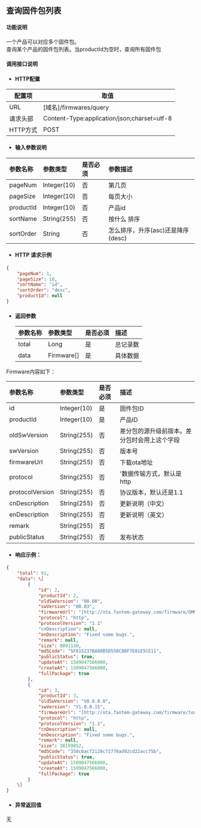 ## 查询固件包列表

#### 功能说明

一个产品可以对应多个固件包。  
查询某个产品的固件包列表。当productId为空时，查询所有固件包

#### 调用接口说明

* #### HTTP配置

| 配置项 | 取值 |
| --- | --- |
| URL | \[域名\]/firmwares/query |
| 请求头部 | Content-Type:application/json;charset=utf-8 |
| HTTP方式 | POST |

* #### 输入参数说明

| 参数名称 | 参数类型 | 是否必须 | 参数描述 |
| :--- | :--- | :--- | :--- |
| pageNum | Integer\(10\) | 否 | 第几页 |
| pageSize | Integer\(10\) | 否 | 每页大小 |
| productId | Integer\(10\) | 否 | 产品id |
| sortName | String\(255\) | 否 | 按什么 排序 |
| sortOrder | String | 否 | 怎么排序，升序\(asc\)还是降序\(desc\) |

* #### HTTP 请求示例

```json
{
    "pageNum": 1,
    "pageSize": 10,
    "sortName": "id",
    "sortOrder": "desc",
    "productId": null
}
```

* #### 返回参数

  | 参数名称 | 参数类型 | 是否必须 | 描述 |
  | :--- | :--- | :--- | :--- |
  | total | Long | 是 | 总记录数 |
  | data | Firmware\[\] | 是 | 具体数据 |

Firmware内容如下：

| 参数名称 | 参数类型 | 是否必须 | 描述 |
| :--- | :--- | :--- | :--- |
| id | Integer\(10\) | 是 | 固件包ID |
| productId | Integer\(10\) | 是 | 产品ID |
| oldSwVersion | String\(255\) | 否 | 差分包的源升级前版本。差分包时会用上这个字段 |
| swVersion | String\(255\) | 否 | 版本号 |
| firmwareUrl | String\(255\) | 否 | 下载ota地址 |
| protocol | String\(255\) | 否 | '数据传输方式，默认是http |
| protocolVersion | String\(255\) | 否 | 协议版本，默认还是1.1 |
| cnDescription | String\(255\) | 否 | 更新说明（中文） |
| enDescription | String\(255\) | 否 | 更新说明（英文） |
| remark | String\(255\) | 否 |  |
| publicStatus | String\(255\) | 否 | 发布状态 |

* #### 响应示例：

```json
{  
    "total": 91,  
    "data": \[  
        {  
            "id": 2,  
            "productId": 2,  
            "oldSwVersion": "00.00",  
            "swVersion": "00.03",  
            "firmwareUrl": "[http://ota.fantem-gateway.com/firmware/OMMICUBE/1/1-0/OMMICUBE-00.03.apk](http://ota.fantem-gateway.com/firmware/OMMICUBE/1/1-0/OMMICUBE-00.03.apk)",  
            "protocol": "http",  
            "protocolVersion": "1.1"  
            "cnDescription": null,  
            "enDescription": "Fixed some bugs.",  
            "remark": null,  
            "size": 8091130,  
            "md5Code": "5F615237BA80B5D550C8BF7E01E5CE11",  
            "publicStatus": true,  
            "updateAt": 1509047566000,  
            "createAt": 1509047566000,  
            "fullPackage": true  
        },  
        {  
            "id": 3,  
            "productId": 3,  
            "oldSwVersion": "V0.0.0.0",  
            "swVersion": "V1.0.0.15",  
            "firmwareUrl": "[http://ota.fantem-gateway.com/firmware/touch/0/1-0/touch-V1.0.0.15.apk](http://ota.fantem-gateway.com/firmware/touch/0/1-0/touch-V1.0.0.15.apk)",  
            "protocol": "http",  
            "protocolVersion": "1.1",  
            "cnDescription": null,  
            "enDescription": "Fixed some bugs.",  
            "remark": null,  
            "size": 38159852,  
            "md5Code": "350c6acf2128c72778ad92cd22acc75b",  
            "publicStatus": true,  
            "updateAt": 1509047566000,  
            "createAt": 1509047566000,  
            "fullPackage": true  
        }  
    \]  
}  
```

* #### 异常返回值

无

